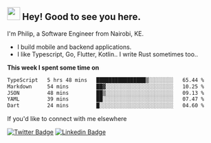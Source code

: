 <h2><img src="https://slackmojis.com/emojis/3643-cool-doge/download" width="30"/> Hey! Good to see you here.</h2>

<p>I'm Philip, a Software Engineer from Nairobi, KE. 

- I build mobile and backend applications.
- I like Typescript, Go, Flutter, Kotlin.. I write Rust sometimes too..</p>

**This week I spent some time on**
<!--START_SECTION:waka-->

```txt
TypeScript   5 hrs 48 mins   ████████████████▒░░░░░░░░   65.44 %
Markdown     54 mins         ██▓░░░░░░░░░░░░░░░░░░░░░░   10.25 %
JSON         48 mins         ██▒░░░░░░░░░░░░░░░░░░░░░░   09.13 %
YAML         39 mins         ██░░░░░░░░░░░░░░░░░░░░░░░   07.47 %
Dart         24 mins         █░░░░░░░░░░░░░░░░░░░░░░░░   04.60 %
```

<!--END_SECTION:waka-->

If you'd like to connect with me elsewhere

[![Twitter Badge](https://img.shields.io/badge/-Twitter-1ca0f1?style=flat-square&labelColor=1ca0f1&logo=twitter&logoColor=white&link=https://twitter.com/_diogorodrigues)](https://twitter.com/kimathiphil)  [![Linkedin Badge](https://img.shields.io/badge/-LinkedIn-blue?style=flat-square&logo=Linkedin&logoColor=white&link=https://www.linkedin.com/in/philip-kimathi-2604a9114/)](https://www.linkedin.com/in/philip-kimathi-2604a9114/)
